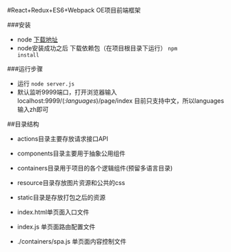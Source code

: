 #React+Redux+ES6+Webpack OE项目前端框架

###安装
* node [下载地址](https://nodejs.org/en/download/ )
* node安装成功之后 下载依赖包（在项目根目录下运行） <code>npm install</code>

###运行步骤
* 运行 <code>node server.js</code>
* 默认监听9999端口，打开浏览器输入localhost:9999/(*:languages*)/page/index 目前只支持中文，所以languages输入zh即可


##目录结构

* actions目录主要存放请求接口API

* components目录主要用于抽象公用组件

* containers目录用于项目的各个逻辑组件(预留多语言目录)

* resource目录存放图片资源和公共的css

* static目录是存放打包之后的资源

* index.html单页面入口文件

* index.js 单页面路由配置文件

* ./containers/spa.js 单页面内容控制文件



